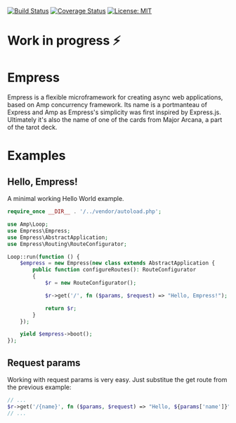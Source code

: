 [![Build Status](https://travis-ci.com/empress-php/empress.svg?branch=master)](https://travis-ci.com/empress-php/empress)
[![Coverage Status](https://coveralls.io/repos/github/empress-php/empress/badge.svg)](https://coveralls.io/github/empress-php/empress)
[![License: MIT](https://img.shields.io/badge/License-MIT-yellow.svg)](https://opensource.org/licenses/MIT)

# Work in progress ⚡

# Empress
Empress is a flexible microframework for creating async web applications, based on Amp concurrency framework.
Its name is a portmanteau of Express and Amp as Empress's simplicity was first inspired by Express.js. Ultimately it's also the name
of one of the cards from Major Arcana, a part of the tarot deck.

# Examples
## Hello, Empress!
A minimal working Hello World example.

```php
require_once __DIR__ . '/../vendor/autoload.php';

use Amp\Loop;
use Empress\Empress;
use Empress\AbstractApplication;
use Empress\Routing\RouteConfigurator;

Loop::run(function () {
    $empress = new Empress(new class extends AbstractApplication {
        public function configureRoutes(): RouteConfigurator
        {
            $r = new RouteConfigurator();

            $r->get('/', fn ($params, $request) => "Hello, Empress!");

            return $r;
        }
    });

    yield $empress->boot();
});
```
## Request params
Working with request params is very easy. Just substitue the get route from the previous example:
```php
// ...
$r->get('/{name}', fn ($params, $request) => "Hello, ${params['name']}");
// ...
```
